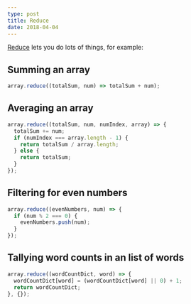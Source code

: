 ```yaml
---
type: post
title: Reduce
date: 2018-04-04
---
```


[Reduce](https://medium.freecodecamp.org/reduce-f47a7da511a9) lets you do lots of things, for example: 

## Summing an array

```js
array.reduce((totalSum, num) => totalSum + num);
```

## Averaging an array

```js
array.reduce((totalSum, num, numIndex, array) => {
  totalSum += num;
  if (numIndex === array.length - 1) {
    return totalSum / array.length;
  } else {
    return totalSum;
  }
});
```

## Filtering for even numbers

```js
array.reduce((evenNumbers, num) => {
  if (num % 2 === 0) {
    evenNumbers.push(num);
  }
});
```

## Tallying word counts in an list of words

```js
array.reduce((wordCountDict, word) => {
  wordCountDict[word] = (wordCountDict[word] || 0) + 1;
  return wordCountDict;
}, {});
```




